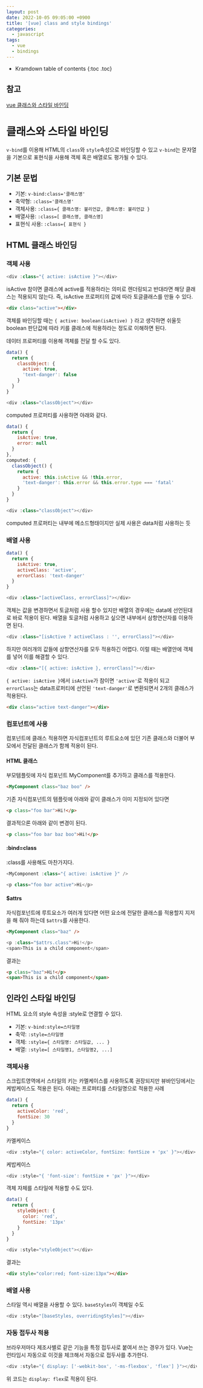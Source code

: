 ```yaml
---
layout: post
date: 2022-10-05 09:05:00 +0900
title: '[vue] class and style bindings'
categories:
  - javascript
tags:
  - vue
  - bindings
---
```


* Kramdown table of contents
{:toc .toc}

## 참고

[vue 클래스와 스타일 바인딩](https://vuejs.org/guide/essentials/class-and-style.html)


# 클래스와 스타일 바인딩

`v-bind`를 이용해 HTML의 `class`와 `style`속성으로 바인딩할 수 있고 `v-bind`는 문자열을 기본으로 표현식을 사용해 객체 혹은 배열로도 평가될 수 있다. 


## 기본 문법

- 기본: `v-bind:class='클래스명'`  
- 축약형: `:class='클래스명'`  
- 객체사용: `:class={ 클래스명: 불리언값, 클래스명: 불리언값 }`  
- 배열사용: `:class=[ 클래스명, 클래스명]`  
- 표현식 사용: `:class={ 표현식 }`  


## HTML 클래스 바인딩

### 객체 사용

```js
<div :class="{ active: isActive }"></div>
```

isActive 참이면 클래스에 active를 적용하라는 의미로 렌더링되고 반대라면 해당 클래스는 적용되지 않는다. 즉, isActive 프로퍼티의 값에 따라 토글클래스를 만들 수 있다. 

```html
<div class="active"></div>
```

객체를 바인딩할 때는 `{ active: boolean(isActive) }` 라고 생각하면 쉬울듯 boolean 판단값에 따라 키를 클래스에 적용하라는 정도로 이해하면 된다.


데이터 프로퍼티를 이용해 객체를 전달 할 수도 있다. 

```js
data() {
  return {
    classObject: {
      active: true,
      'text-danger': false
    }
  }
}
```
```js
<div :class="classObject"></div>
```

computed 프로퍼티를 사용하면 아래와 같다.

```js
data() {
  return {
    isActive: true,
    error: null
  }
},
computed: {
  classObject() {
    return {
      active: this.isActive && !this.error,
      'text-danger': this.error && this.error.type === 'fatal'
    }
  }
}
```

```js
<div :class="classObject"></div>
```
computed 프로퍼티는 내부에 메소드형태이지만 실제 사용은 data처럼 사용하는 듯 


### 배열 사용

```js
data() {
  return {
    isActive: true,
    activeClass: 'active',
    errorClass: 'text-danger'
  }
}
```

```js
<div :class="[activeClass, errorClass]"></div>
```

객체는 값을 변경하면서 토글처럼 사용 할수 있지만 배열의 경우에는 data에 선언된대로 바로 적용이 된다.  배열을 토글처럼 사용하고 싶으면 내부에서 삼항연산자를 이용하면 된다.


```js
<div :class="[isActive ? activeClass : '', errorClass]"></div>
```

하지만 여러개의 값들에 삼항연산자를 모두 적용하긴 어렵다. 이럴 때는 배열안에 객체를 넣어 이를 해결할 수 있다. 

```js
<div :class="[{ active: isActive }, errorClass]"></div>
```

`{ active: isActive }`에서 `isActive`가 참이면 `'active'`로 적용이 되고 `errorClass`는 data프로퍼티에 선언된 `'text-danger'`로 변환되면서 2개의 클래스가 적용된다. 

```html
<div class="active text-danger"></div>
```

### 컴포넌트에 사용

컴포넌트에 클래스 적용하면 자식컴포넌트의 루트요소에 있던 기존 클래스와 더불어 부모에서 전달된 클래스가 함께 적용이 된다. 


#### HTML 클래스 

부모템플릿에 자식 컴포넌트 MyComponent를 추가하고 클래스를 적용한다. 
```html
<MyComponent class="baz boo" />
```

기존 자식컴포넌트의 템플릿에 아래와 같이 클래스가 이미 지정되어 있다면 

```html
<p class="foo bar">Hi!</p>
```

결과적으론 아래와 같이 변경이 된다.

```html
<p class="foo bar baz boo">Hi!</p>
```

#### :bind=class

:class를 사용해도 마찬가지다. 

```js
<MyComponent :class="{ active: isActive }" />
```

```js
<p class="foo bar active">Hi</p>
```

#### $attrs

자식컴포넌트에 루트요소가 여러개 있다면 어떤 요소에 전달한 클래스를 적용할지 지저을 해 줘야 하는데 `$attrs`를 사용한다.

```html
<MyComponent class="baz" />
````

```js
<p :class="$attrs.class">Hi!</p> 
<span>This is a child component</span>
```

결과는 

```html
<p class="baz">Hi!</p> 
<span>This is a child component</span>
```


## 인라인 스타일 바인딩

HTML 요소의 style 속성을 :style로 연결할 수 있다.

- 기본: `v-bind:style=스타일명`
- 축약: `:style=스타일명`
- 객체: `:style={ 스타일명: 스타일값, ... }`
- 배열: `:style=[ 스타일명1, 스타일명2, ...]`

### 객체사용

스크립트영역에서 스타일의 키는 카멜케이스를 사용하도록 권장되지만 뷰바인딩에서는 케밥케이스도 적용은 된다. 아래는 프로퍼티를 스타일명으로 적용한 사례

```js
data() {
  return {
    activeColor: 'red',
    fontSize: 30
  }
}
```

카멜케이스

```js
<div :style="{ color: activeColor, fontSize: fontSize + 'px' }"></div>
```

케밥케이스

```js
<div :style="{ 'font-size': fontSize + 'px' }"></div>
```

객체 자체를 스타일에 적용할 수도 있다. 

```js
data() {
  return {
    styleObject: {
      color: 'red',
      fontSize: '13px'
    }
  }
}
```

```js
<div :style="styleObject"></div>
```

결과는

```html
<div style="color:red; font-size:13px"></div>
```


### 배열 사용

스타일 역시 배열을 사용할 수 있다. `baseStyles`이 객체일 수도 

```js
<div :style="[baseStyles, overridingStyles]"></div>
```


### 자동 접두사 적용

브라우저마다 제조사별로 같은 기능을 특정 접두사로 붙여서 쓰는 경우가 있다. Vue는 런타임시 자동으로 이것을 체크해서 자동으로 접두사를 추가한다. 


```js
<div :style="{ display: ['-webkit-box', '-ms-flexbox', 'flex'] }"></div>
```

위 코드는 `display: flex`로 적용이 된다. 

